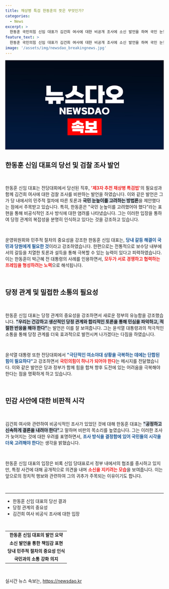 ```yaml
---
title: 채상병 특검 한동훈의 뜻은 무엇인가?
categories:
  - News
excerpt: >
  한동훈 국민의힘 신임 대표가 김건희 여사에 대한 비공개 조사에 소신 발언을 하며 국민 눈높이를 고려했어야 했다고 지적했다. 당내 갈등 봉합을 예고하며, 민주적 절차와 투명성을 강조하는 모습이 주목받고 있다.
feature_text: >
  한동훈 국민의힘 신임 대표가 김건희 여사에 대한 비공개 조사에 소신 발언을 하며 국민 눈높이를 고려했어야 했다고 지적했다. 당내 갈등 봉합을 예고하며, 민주적 절차와 투명성을 강조하는 모습이 주목받고 있다.
image: '/assets/img/newsdao_breakingnews.jpg'
---
```


<p><img src="/assets/img/newsdao_breakingnews.jpg" alt="ranknews 속보" /></p>

<h2 data-ke-size="size26">한동훈 신임 대표의 당선 및 검찰 조사 발언</h2>

<p data-ke-size="size16">&nbsp;</p>

<p>한동훈 신임 대표는 전당대회에서 당선된 직후, <b><span style="color: #ee2323;">'제3자 추천 채상병 특검법'</span></b>의 필요성과 함께 김건희 여사에 대한 검찰 조사를 비판하는 발언을 하였습니다. 이와 같은 발언은 그가 당 내에서의 민주적 절차에 따른 토론과 <b><span style="background-color: #21538527;">국민 눈높이를 고려하는 방법론</span></b>을 제안했다는 점에서 주목받고 있습니다. 특히, 한동훈은 "국민 눈높이를 고려했어야 했다"라는 표현을 통해 비공식적인 조사 방식에 대한 염려를 나타냈습니다. 그는 이러한 입장을 통하여 당정 관계의 복잡성을 분명히 인식하고 있다는 것을 강조하고 있습니다.</p>

<p data-ke-size="size16">&nbsp;</p>

<p>운영위원회와 민주적 절차의 중요성을 강조한 한동훈 신임 대표는, <b><span style="color: #1a5490;">당내 갈등 해결이 국민과 당원에게 필요한 것</span></b>이라고 강조하였습니다. 한편으로는 전통적으로 보수당 내부에서의 갈등을 치열한 토론과 설득을 통해 극복할 수 있는 능력이 있다고 피력하였습니다. 이는 한동훈이 박근혜 전 대통령의 사례를 인용하면서, <b><span style="color: #ee2323;">모두가 서로 경쟁하고 협력하는 프레임을 형성하려는 노력</span></b>으로 해석됩니다.</p>

<p data-ke-size="size16">&nbsp;</p>

<h2 data-ke-size="size26">당정 관계 및 밀접한 소통의 필요성</h2>

<p data-ke-size="size16">&nbsp;</p>

<p>한동훈 신임 대표는 당정 관계의 중요성을 강조하면서 새로운 정부의 유능함을 강조했습니다. <b><span style="background-color: #21538527;">"우리는 건강하고 생산적인 당정 관계와 합리적인 토론을 통해 민심을 파악하고, 적절한 반응을 해야 한다"</span></b>는 발언은 이를 잘 보여줍니다. 그는 윤석열 대통령과의 적극적인 소통을 통해 당정 관계를 더욱 효과적으로 발전시켜 나가겠다는 다짐을 하였습니다.</p>

<p data-ke-size="size16">&nbsp;</p>

<p>윤석열 대통령 또한 전당대회에서 <b><span style="color: #1a5490;">"극단적인 여소야대 상황을 극복하는 데에는 단합된 힘이 필요하다"</span></b>고 강조하면서 <b><span style="color: #ee2323;">국민의힘이 하나가 되어야 한다</span></b>는 메시지를 전달했습니다. 이와 같은 발언은 당과 정부가 함께 힘을 합쳐 향후 도전에 있는 어려움을 극복해야 한다는 점을 명확하게 하고 있습니다.</p>

<p data-ke-size="size16">&nbsp;</p>

<h2 data-ke-size="size26">민감 사안에 대한 비판적 시각</h2>

<p data-ke-size="size16">&nbsp;</p>

<p>김건희 여사와 관련하여 비공식적인 조사가 있었던 것에 대해 한동훈 대표는 <b><span style="background-color: #21538527;">"공정하고 신속하게 결론을 내려야 한다"</span></b>고 말하며 비판의 목소리를 높였습니다. 그는 이러한 조사가 늦어지는 것에 대한 우려를 표명하면서, <b><span style="color: #1a5490;">조사 방식을 결정함에 있어 국민들의 시각을 더욱 고려해야 한다</span></b>는 생각을 밝혔습니다.</p>

<p data-ke-size="size16">&nbsp;</p>

<p>한동훈 신임 대표의 입장은 비록 신임 당대표로서 정부 내에서의 협조를 중시하고 있지만, 특정 사건에 대해 공개적으로 의견을 내며 <b><span style="color: #ee2323;">소신을 지키려는 모습</span></b>을 보여줍니다. 이는 앞으로의 정치적 행보와 관련하여 그의 귀추가 주목되는 이유이기도 합니다.</p>

<p data-ke-size="size16">&nbsp;</p>

<hr>

<ul>
    <li>한동훈 신임 대표의 당선 결과</li>
    <li>당정 관계의 중요성</li>
    <li>김건희 여사 비공식 조사에 대한 입장</li>
</ul>

<p data-ke-size="size16">&nbsp;</p> 

<table style="width: 100%;">
    <tr>
        <td style="text-align: center; height: 17px;"><b>한동훈 신임 대표의 발언 요약</b></td>
    </tr>
    <tr>
        <td style="text-align: center; height: 17px;"><b>소신 발언을 통한 책임감 표현</b></td>
    </tr>
    <tr>
        <td style="text-align: center; height: 17px;"><b>당내 민주적 절차의 중요성 인식</b></td>
    </tr>
    <tr>
        <td style="text-align: center; height: 17px;"><b>국민과의 소통 강화 의지</b></td>
    </tr>
</table>

<p data-ke-size="size16">&nbsp;</p>
실시간 뉴스 속보는, <a href="https://newsdao.kr" rel="dofollow">https://newsdao.kr</a>


